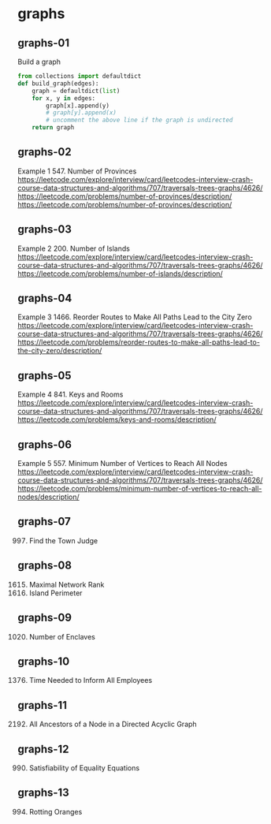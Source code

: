 # graphs
## graphs-01
Build a graph
```python
from collections import defaultdict
def build_graph(edges):
    graph = defaultdict(list)
    for x, y in edges:
        graph[x].append(y)
        # graph[y].append(x)
        # uncomment the above line if the graph is undirected
    return graph
```
## graphs-02
Example 1
547. Number of Provinces
https://leetcode.com/explore/interview/card/leetcodes-interview-crash-course-data-structures-and-algorithms/707/traversals-trees-graphs/4626/
https://leetcode.com/problems/number-of-provinces/description/
https://leetcode.com/problems/number-of-provinces/description/
## graphs-03
Example 2
200. Number of Islands
https://leetcode.com/explore/interview/card/leetcodes-interview-crash-course-data-structures-and-algorithms/707/traversals-trees-graphs/4626/
https://leetcode.com/problems/number-of-islands/description/
## graphs-04
Example 3
1466. Reorder Routes to Make All Paths Lead to the City Zero
https://leetcode.com/explore/interview/card/leetcodes-interview-crash-course-data-structures-and-algorithms/707/traversals-trees-graphs/4626/
https://leetcode.com/problems/reorder-routes-to-make-all-paths-lead-to-the-city-zero/description/
## graphs-05
Example 4
841. Keys and Rooms
https://leetcode.com/explore/interview/card/leetcodes-interview-crash-course-data-structures-and-algorithms/707/traversals-trees-graphs/4626/
https://leetcode.com/problems/keys-and-rooms/description/
## graphs-06
Example 5
557. Minimum Number of Vertices to Reach All Nodes
https://leetcode.com/explore/interview/card/leetcodes-interview-crash-course-data-structures-and-algorithms/707/traversals-trees-graphs/4626/
https://leetcode.com/problems/minimum-number-of-vertices-to-reach-all-nodes/description/
## graphs-07
997. Find the Town Judge
## graphs-08
1615. Maximal Network Rank
463. Island Perimeter
## graphs-09
1020. Number of Enclaves
## graphs-10
1376. Time Needed to Inform All Employees
## graphs-11
2192. All Ancestors of a Node in a Directed Acyclic Graph
## graphs-12
990. Satisfiability of Equality Equations
## graphs-13
994. Rotting Oranges